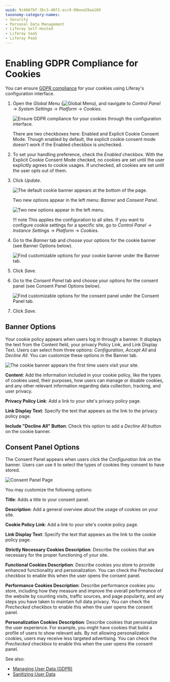 ```yaml
---
uuid: 9c4667bf-3bc3-40f1-acc9-90eea29aa160
taxonomy-category-names:
- Security
- Personal Data Management
- Liferay Self-Hosted
- Liferay SaaS
- Liferay PaaS
---
```


# Enabling GDPR Compliance for Cookies

You can ensure [GDPR compliance](https://gdpr.eu/cookies) for your cookies using Liferay's configuration interface. 

1. Open the *Global Menu* (![Global Menu](../../images/icon-applications-menu.png)), and navigate to *Control Panel* &rarr; *System Settings* &rarr; *Platform* &rarr; *Cookies*.

   ![Ensure GDPR compliance for your cookies through the configuration interface.](./enabling-gdpr-compliance-for-cookies/images/01.png)

   There are two checkboxes here: Enabled and Explicit Cookie Consent Mode. Though enabled by default, the explicit cookie consent mode doesn't work if the Enabled checkbox is unchecked.

1. To set your handling preference, check the *Enabled* checkbox. With the Explicit Cookie Consent Mode checked, no cookies are set until the user explicitly agrees to cookie usages. If unchecked, all cookies are set until the user opts out of them.

1. Click *Update*.

   ![The default cookie banner appears at the bottom of the page.](./enabling-gdpr-compliance-for-cookies/images/02.png)

   Two new options appear in the left menu: *Banner* and *Consent Panel*.

   ![Two new options appear in the left menu.](./enabling-gdpr-compliance-for-cookies/images/03.png)

   !!! note
       This applies the configuration to all sites. If you want to configure cookie settings for a specific site, go to *Control Panel* &rarr; *Instance Settings* &rarr; *Platform* &rarr; *Cookies*.

1. Go to the *Banner* tab and choose your options for the cookie banner (see Banner Options below).

   ![Find customizable options for your cookie banner under the Banner tab.](./enabling-gdpr-compliance-for-cookies/images/04.png)


1. Click *Save*.

1. Go to the *Consent Panel* tab and choose your options for the consent panel (see Consent Panel Options below).

   ![Find customizable options for the consent panel under the Consent Panel tab.](./enabling-gdpr-compliance-for-cookies/images/05.png)

1. Click *Save*.

## Banner Options

Your cookie policy appears when users log in through a banner. It displays the text from the Content field, your privacy Policy Link, and Link Display Text. Users can select from three options: *Configuration*, *Accept All* and *Decline All*. You can customize these options in the Banner tab.

![The cookie banner appears the first time users visit your site.](./enabling-gdpr-compliance-for-cookies/images/06.png)

**Content**: Add the information included in your cookie policy, like the types of cookies used, their purposes, how users can manage or disable cookies, and any other relevant information regarding data collection, tracking, and user privacy.

**Privacy Policy Link**: Add a link to your site's privacy policy page.

**Link Display Text**: Specify the text that appears as the link to the privacy policy page.

**Include "Decline All" Button**: Check this option to add a *Decline All* button on the cookie banner.

## Consent Panel Options

The Consent Panel appears when users click the *Configuration* link on the banner. Users can use it to select the types of cookies they consent to have stored. 

![Consent Panel Page](./enabling-gdpr-compliance-for-cookies/images/07.png)

 You may customize the following options:

**Title**: Adds a title to your consent panel.

**Description**: Add a general overview about the usage of cookies on your site.

**Cookie Policy Link**: Add a link to your site's cookie policy page.

**Link Display Text**: Specify the text that appears as the link to the cookie policy page.

**Strictly Necessary Cookies Description**: Describe the cookies that are necessary for the proper functioning of your site.

**Functional Cookies Description**: Describe cookies you store to provide enhanced functionality and personalization. You can check the *Prechecked* checkbox to enable this when the user opens the consent panel.

**Performance Cookies Description**: Describe performance cookies you store, including how they measure and improve the overall performance of the website by counting visits, traffic sources, and page popularity, and any steps you have taken to maintain full data privacy. You can check the *Prechecked* checkbox to enable this when the user opens the consent panel.

**Personalization Cookies Description**: Describe cookies that personalize the user experience. For example, you might have cookies that build a profile of users to show relevant ads. By not allowing personalization cookies, users may receive less targeted advertising. You can check the *Prechecked* checkbox to enable this when the user opens the consent panel.

See also:

* [Managing User Data (GDPR)](https://learn.liferay.com/web/guest/w/dxp/users-and-permissions/managing-user-data)
* [Sanitizing User Data](https://learn.liferay.com/web/guest/w/dxp/users-and-permissions/managing-user-data/sanitizing-user-data)
